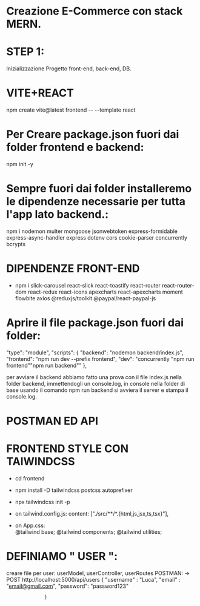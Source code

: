 # Creazione E-Commerce con stack MERN.

# STEP 1:
Inizializzazione Progetto front-end, back-end, DB.

# VITE+REACT
npm create vite@latest frontend -- --template react


# Per Creare package.json fuori dai folder frontend e backend:
npm init -y

# Sempre fuori dai folder installeremo le dipendenze necessarie per tutta l'app lato backend.:
npm i nodemon multer mongoose jsonwebtoken express-formidable express-async-handler express dotenv cors cookie-parser concurrently bcrypts

#



# DIPENDENZE FRONT-END
- npm i slick-carousel react-slick react-toastify react-router react-router-dom react-redux react-icons apexcharts react-apexcharts moment flowbite axios @reduxjs/toolkit @paypal/react-paypal-js


# Aprire il file package.json fuori dai folder:
  "type": "module",
 "scripts": {
    "backend": "nodemon backend/index.js",
    "frontend": "npm run dev --prefix frontend",
    "dev": "concurrently \"npm run frontend\"\"npm run backend\""
  },

  per avviare il backend abbiamo fatto una prova con il file index.js nella folder backend, immettendogli un console.log, in console nella folder di base usando il comando npm run backend si avviera il server e stampa il console.log.



# POSTMAN ED API 



# FRONTEND STYLE CON TAIWINDCSS
- cd frontend
- npm install -D tailwindcss postcss autoprefixer
- npx tailwindcss init -p

- on tailwind.config.js:     content: ["./src/**/*.{html,js,jsx,ts,tsx}"],

- on App.css:  
            @tailwind base;
            @tailwind components;
            @tailwind utilities;



# DEFINIAMO " USER ":
creare file per user: userModel, userController, userRoutes
POSTMAN: -> POST http://localhost:5000/api/users
                  {
                      "username" : "Luca",
                      "email" : "email@gmail.com",
                      "password": "password123"

                  }



#



#



#



#




